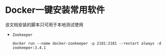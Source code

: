 # Docker一键安装常用软件

该文档安装的脚本只可用于本地测试使用

- `Zookeeper`

    ```shell
    docker run --name docker-zookeeper -p 2181:2181 --restart always -d zookeeper:3.4.1
    ```

    

